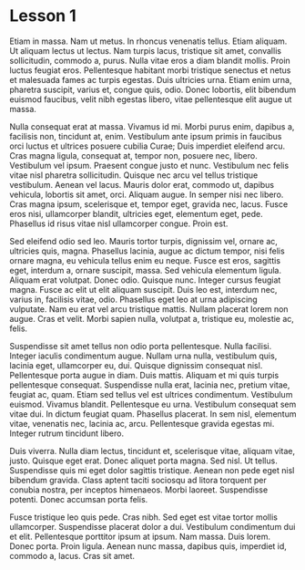 # Lesson 1

Etiam in massa. Nam ut metus. In rhoncus venenatis tellus. Etiam aliquam. Ut
aliquam lectus ut lectus. Nam turpis lacus, tristique sit amet, convallis
sollicitudin, commodo a, purus. Nulla vitae eros a diam blandit mollis. Proin
luctus feugiat eros. Pellentesque habitant morbi tristique senectus et netus et
malesuada fames ac turpis egestas. Duis ultricies urna. Etiam enim urna,
pharetra suscipit, varius et, congue quis, odio. Donec lobortis, elit bibendum
euismod faucibus, velit nibh egestas libero, vitae pellentesque elit augue ut
massa.

Nulla consequat erat at massa. Vivamus id mi. Morbi purus enim, dapibus a,
facilisis non, tincidunt at, enim. Vestibulum ante ipsum primis in faucibus
orci luctus et ultrices posuere cubilia Curae; Duis imperdiet eleifend arcu.
Cras magna ligula, consequat at, tempor non, posuere nec, libero. Vestibulum
vel ipsum. Praesent congue justo et nunc. Vestibulum nec felis vitae nisl
pharetra sollicitudin. Quisque nec arcu vel tellus tristique vestibulum. Aenean
vel lacus. Mauris dolor erat, commodo ut, dapibus vehicula, lobortis sit amet,
orci. Aliquam augue. In semper nisi nec libero. Cras magna ipsum, scelerisque
et, tempor eget, gravida nec, lacus. Fusce eros nisi, ullamcorper blandit,
ultricies eget, elementum eget, pede. Phasellus id risus vitae nisl ullamcorper
congue. Proin est.

Sed eleifend odio sed leo. Mauris tortor turpis, dignissim vel, ornare ac,
ultricies quis, magna. Phasellus lacinia, augue ac dictum tempor, nisi felis
ornare magna, eu vehicula tellus enim eu neque. Fusce est eros, sagittis eget,
interdum a, ornare suscipit, massa. Sed vehicula elementum ligula. Aliquam erat
volutpat. Donec odio. Quisque nunc. Integer cursus feugiat magna. Fusce ac elit
ut elit aliquam suscipit. Duis leo est, interdum nec, varius in, facilisis
vitae, odio. Phasellus eget leo at urna adipiscing vulputate. Nam eu erat vel
arcu tristique mattis. Nullam placerat lorem non augue. Cras et velit. Morbi
sapien nulla, volutpat a, tristique eu, molestie ac, felis.

Suspendisse sit amet tellus non odio porta pellentesque. Nulla facilisi.
Integer iaculis condimentum augue. Nullam urna nulla, vestibulum quis, lacinia
eget, ullamcorper eu, dui. Quisque dignissim consequat nisl. Pellentesque porta
augue in diam. Duis mattis. Aliquam et mi quis turpis pellentesque consequat.
Suspendisse nulla erat, lacinia nec, pretium vitae, feugiat ac, quam. Etiam sed
tellus vel est ultrices condimentum. Vestibulum euismod. Vivamus blandit.
Pellentesque eu urna. Vestibulum consequat sem vitae dui. In dictum feugiat
quam. Phasellus placerat. In sem nisl, elementum vitae, venenatis nec, lacinia
ac, arcu. Pellentesque gravida egestas mi. Integer rutrum tincidunt libero.

Duis viverra. Nulla diam lectus, tincidunt et, scelerisque vitae, aliquam
vitae, justo. Quisque eget erat. Donec aliquet porta magna. Sed nisl. Ut
tellus. Suspendisse quis mi eget dolor sagittis tristique. Aenean non pede eget
nisl bibendum gravida. Class aptent taciti sociosqu ad litora torquent per
conubia nostra, per inceptos himenaeos. Morbi laoreet. Suspendisse potenti.
Donec accumsan porta felis.

Fusce tristique leo quis pede. Cras nibh. Sed eget est vitae tortor mollis
ullamcorper. Suspendisse placerat dolor a dui. Vestibulum condimentum dui et
elit. Pellentesque porttitor ipsum at ipsum. Nam massa. Duis lorem. Donec
porta. Proin ligula. Aenean nunc massa, dapibus quis, imperdiet id, commodo a,
lacus. Cras sit amet.

